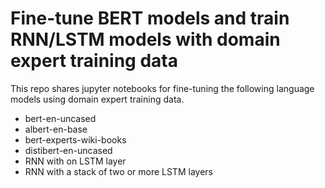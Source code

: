 # Fine-tune BERT models and train RNN/LSTM models with domain expert training data
This repo shares jupyter notebooks for fine-tuning the following language models using domain expert training data.
- bert-en-uncased
- albert-en-base
- bert-experts-wiki-books
- distibert-en-uncased
- RNN with on LSTM layer
- RNN with a stack of two or more LSTM layers
